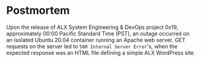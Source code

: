 # Postmortem

Upon the release of ALX System Engineering & DevOps project 0x19,
approximately 00:00 Pacific Standard Time (PST), an outage occurred on an isolated
Ubuntu 20.04 container running an Apache web server. GET requests on the server led to
`500 Internal Server Error`'s, when the expected response was an HTML file defining a
simple ALX WordPress site.
